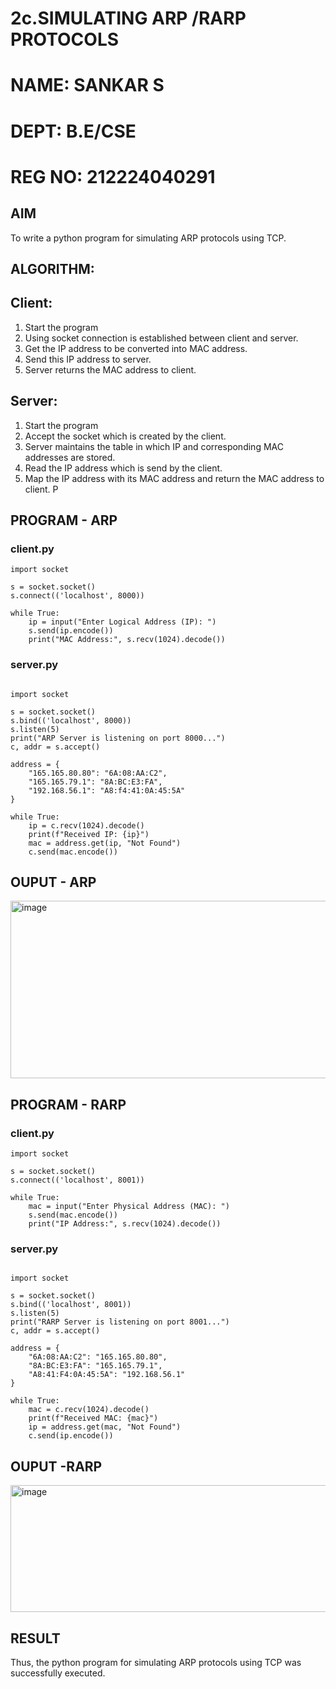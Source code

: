 # 2c.SIMULATING ARP /RARP PROTOCOLS
# NAME: SANKAR S
# DEPT: B.E/CSE
# REG NO: 212224040291
## AIM
To write a python program for simulating ARP protocols using TCP.
## ALGORITHM:
## Client:
1. Start the program
2. Using socket connection is established between client and server.
3. Get the IP address to be converted into MAC address.
4. Send this IP address to server.
5. Server returns the MAC address to client.
## Server:
1. Start the program
2. Accept the socket which is created by the client.
3. Server maintains the table in which IP and corresponding MAC addresses are
stored.
4. Read the IP address which is send by the client.
5. Map the IP address with its MAC address and return the MAC address to client.
P
## PROGRAM - ARP
### client.py
```
import socket

s = socket.socket()
s.connect(('localhost', 8000))

while True:
    ip = input("Enter Logical Address (IP): ")
    s.send(ip.encode())
    print("MAC Address:", s.recv(1024).decode())
```
### server.py
```

import socket

s = socket.socket()
s.bind(('localhost', 8000))
s.listen(5)
print("ARP Server is listening on port 8000...")
c, addr = s.accept()

address = {
    "165.165.80.80": "6A:08:AA:C2",
    "165.165.79.1": "8A:BC:E3:FA",
    "192.168.56.1": "A8:f4:41:0A:45:5A" 
}

while True:
    ip = c.recv(1024).decode()
    print(f"Received IP: {ip}")
    mac = address.get(ip, "Not Found")
    c.send(mac.encode())
```
## OUPUT - ARP
<img width="1101" height="284" alt="image" src="https://github.com/user-attachments/assets/65ec2db4-2f51-4ed2-a66e-7005d9f2bbe6" />

## PROGRAM - RARP

### client.py
```
import socket

s = socket.socket()
s.connect(('localhost', 8001))

while True:
    mac = input("Enter Physical Address (MAC): ")
    s.send(mac.encode())
    print("IP Address:", s.recv(1024).decode())

```
### server.py
```

import socket

s = socket.socket()
s.bind(('localhost', 8001))
s.listen(5)
print("RARP Server is listening on port 8001...")
c, addr = s.accept()

address = {
    "6A:08:AA:C2": "165.165.80.80",
    "8A:BC:E3:FA": "165.165.79.1",
    "A8:41:F4:0A:45:5A": "192.168.56.1"
}

while True:
    mac = c.recv(1024).decode()
    print(f"Received MAC: {mac}")
    ip = address.get(mac, "Not Found")
    c.send(ip.encode())
```
## OUPUT -RARP

<img width="1050" height="203" alt="image" src="https://github.com/user-attachments/assets/25a489fa-2efb-4896-af11-62083c739b0d" />

## RESULT
Thus, the python program for simulating ARP protocols using TCP was successfully 
executed.
